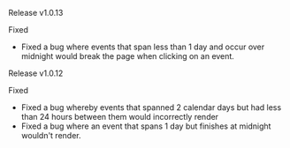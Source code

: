 Release v1.0.13

Fixed
- Fixed a bug where events that span less than 1 day and occur over midnight would break the page when clicking on an event.

Release v1.0.12

Fixed
- Fixed a bug whereby events that spanned 2 calendar days but had less than 24 hours between them would incorrectly render
- Fixed a bug where an event that spans 1 day but finishes at midnight wouldn't render.
